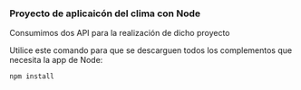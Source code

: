 ### Proyecto de aplicaicón del clima con Node

Consumimos dos API para la realización de dicho proyecto

Utilice este comando para que se descarguen todos los complementos que necesita la app de Node:
```
npm install
```